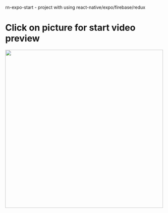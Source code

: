  rn-expo-start - project with using react-native/expo/firebase/redux


<h1>Click on picture for start video preview</h1>


[<div><img src="https://youtu.be/ntl3UROvWPI" height="500"/></div>](https://youtu.be/ntl3UROvWPI)
